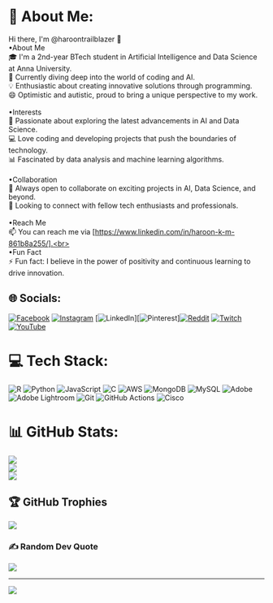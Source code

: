 # 💫 About Me:
Hi there, I'm @haroontrailblazer 👋<br>•About Me<br>🎓 I'm a 2nd-year BTech student in Artificial Intelligence and Data Science at Anna University.<br>🌱 Currently diving deep into the world of coding and AI.<br>💡 Enthusiastic about creating innovative solutions through programming.<br>😄 Optimistic and autistic, proud to bring a unique perspective to my work.<br><br>•Interests<br>👀 Passionate about exploring the latest advancements in AI and Data Science.<br>💻 Love coding and developing projects that push the boundaries of technology.<br>📊 Fascinated by data analysis and machine learning algorithms.<br><br>•Collaboration<br>💞️ Always open to collaborate on exciting projects in AI, Data Science, and beyond.<br>🤝 Looking to connect with fellow tech enthusiasts and professionals.<br><br>•Reach Me<br>📫 You can reach me via [https://www.linkedin.com/in/haroon-k-m-861b8a255/].<br><br>•Fun Fact<br>⚡ Fun fact: I believe in the power of positivity and continuous learning to drive innovation.<br>


## 🌐 Socials:
[![Facebook](https://img.shields.io/badge/Facebook-%231877F2.svg?logo=Facebook&logoColor=white)](https://facebook.com/haroontrailblazer) [![Instagram](https://img.shields.io/badge/Instagram-%23E4405F.svg?logo=Instagram&logoColor=white)](https://instagram.com/hendrix_trailblazer) [![LinkedIn](https://img.shields.io/badge/LinkedIn-%230077B5.svg?logo=linkedin&logoColor=white)][![Pinterest](https://img.shields.io/badge/Pinterest-%23E60023.svg?logo=Pinterest&logoColor=white)][![Reddit](https://img.shields.io/badge/Reddit-%23FF4500.svg?logo=Reddit&logoColor=white)](https://reddit.com/user/Haroon_trailblazer) [![Twitch](https://img.shields.io/badge/Twitch-%239146FF.svg?logo=Twitch&logoColor=white)](https://twitch.tv/haroon_trailblazer) [![YouTube](https://img.shields.io/badge/YouTube-%23FF0000.svg?logo=YouTube&logoColor=white)](https://youtube.com/@https://youtube.com/@hendrix114-e2j?si=DDjOnD5XHfhwcnYu) 

# 💻 Tech Stack:
![R](https://img.shields.io/badge/r-%23276DC3.svg?style=for-the-badge&logo=r&logoColor=white) ![Python](https://img.shields.io/badge/python-3670A0?style=for-the-badge&logo=python&logoColor=ffdd54) ![JavaScript](https://img.shields.io/badge/javascript-%23323330.svg?style=for-the-badge&logo=javascript&logoColor=%23F7DF1E) ![C](https://img.shields.io/badge/c-%2300599C.svg?style=for-the-badge&logo=c&logoColor=white) ![AWS](https://img.shields.io/badge/AWS-%23FF9900.svg?style=for-the-badge&logo=amazon-aws&logoColor=white) ![MongoDB](https://img.shields.io/badge/MongoDB-%234ea94b.svg?style=for-the-badge&logo=mongodb&logoColor=white) ![MySQL](https://img.shields.io/badge/mysql-4479A1.svg?style=for-the-badge&logo=mysql&logoColor=white) ![Adobe](https://img.shields.io/badge/adobe-%23FF0000.svg?style=for-the-badge&logo=adobe&logoColor=white) ![Adobe Lightroom](https://img.shields.io/badge/Adobe%20Lightroom-31A8FF.svg?style=for-the-badge&logo=Adobe%20Lightroom&logoColor=white) ![Git](https://img.shields.io/badge/git-%23F05033.svg?style=for-the-badge&logo=git&logoColor=white) ![GitHub Actions](https://img.shields.io/badge/github%20actions-%232671E5.svg?style=for-the-badge&logo=githubactions&logoColor=white) ![Cisco](https://img.shields.io/badge/cisco-%23049fd9.svg?style=for-the-badge&logo=cisco&logoColor=black)
# 📊 GitHub Stats:
![](https://github-readme-stats.vercel.app/api?username=haroontrailblazer&theme=dark&hide_border=false&include_all_commits=false&count_private=false)<br/>
![](https://github-readme-streak-stats.herokuapp.com/?user=haroontrailblazer&theme=dark&hide_border=false)<br/>
![](https://github-readme-stats.vercel.app/api/top-langs/?username=haroontrailblazer&theme=dark&hide_border=false&include_all_commits=false&count_private=false&layout=compact)

## 🏆 GitHub Trophies
![](https://github-profile-trophy.vercel.app/?username=haroontrailblazer&theme=radical&no-frame=true&no-bg=false&margin-w=4)

### ✍️ Random Dev Quote
![](https://quotes-github-readme.vercel.app/api?type=horizontal&theme=radical)

---
[![](https://visitcount.itsvg.in/api?id=haroontrailblazer&icon=0&color=0)](https://visitcount.itsvg.in)

<!-- Proudly created with GPRM ( https://gprm.itsvg.in ) -->
